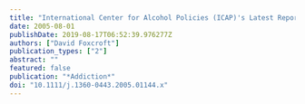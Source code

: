 ```yaml
---
title: "International Center for Alcohol Policies (ICAP)'s Latest Report on Alcohol Education: A Flawed Peer Review Process"
date: 2005-08-01
publishDate: 2019-08-17T06:52:39.976277Z
authors: ["David Foxcroft"]
publication_types: ["2"]
abstract: ""
featured: false
publication: "*Addiction*"
doi: "10.1111/j.1360-0443.2005.01144.x"
---
```


